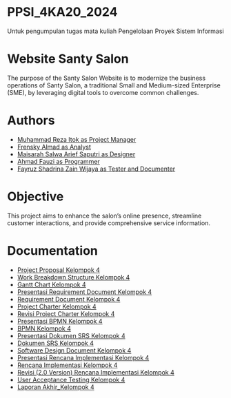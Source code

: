 # PPSI_4KA20_2024
Untuk pengumpulan tugas mata kuliah Pengelolaan Proyek Sistem Informasi
# Website Santy Salon
The purpose of the Santy Salon Website is to modernize the business operations of Santy Salon, a traditional Small and Medium-sized Enterprise (SME), by leveraging digital tools to overcome common challenges.
# Authors
- [Muhammad Reza Itok as Project Manager](https://www.linkedin.com/in/muhammad-reza-itok-544b15287/)
- [Frensky Almad as Analyst](https://www.linkedin.com/in/frensky-almad-b596ab313/)
- [Maisarah Salwa Arief Saputri as Designer](https://www.linkedin.com/in/maisarah-salwa/)
- [Ahmad Fauzi as Programmer](https://www.linkedin.com/in/ahmad-fauzi-67aba5337/?originalSubdomain=id)
- [Fayruz Shadrina Zain Wijaya as Tester and Documenter](https://www.linkedin.com/in/fayruz-shadrina-zain-wijaya/) 
# Objective
This project aims to enhance the salon’s online presence, streamline customer interactions, and provide comprehensive service information.
# Documentation
- [Project Proposal Kelompok 4](https://drive.google.com/file/d/1dldkC_7zamPPIiHL3oVFctU7Xosd8zww/view?usp=sharing)
- [Work Breakdown Structure Kelompok 4](https://drive.google.com/file/d/1FM6ujerXAo5E0Bt61SFs3WVhLa6NTlf9/view?usp=sharing)
- [Gantt Chart Kelompok 4](https://docs.google.com/spreadsheets/d/14fQN1fhTnN69CYkO_QTHr5ob5tt8As9AMgIEEiAA_Gk/edit?usp=sharing)
- [Presentasi Requirement Document Kelompok 4](https://drive.google.com/file/d/15tOcKKWJ9s3ZcL57qvU13KheITtFshr5/view?usp=sharing)
- [Requirement Document Kelompok 4](https://drive.google.com/file/d/1_SNx9BvZfHzLn0jFQ58EFwPOsGkcLI7Y/view?usp=sharing)
- [Project Charter Kelompok 4](https://drive.google.com/file/d/1xVi_PSVZbBhjFzzsc6JhPIDSGH5C5sHt/view?usp=sharing)
- [Revisi Project Charter Kelompok 4](https://drive.google.com/file/d/1Hx_KdmqYjkkTnUB8M9JR9bVsLJ5ImGbv/view?usp=sharing)
- [Presentasi BPMN Kelompok 4](https://drive.google.com/file/d/17wAetxf0KP81bYVTy22pFHefWHzHha_b/view?usp=sharing)
- [BPMN Kelompok 4](https://drive.google.com/file/d/1ON43ewDDlt5PTd5laJfh51_r-Nd8kWUK/view?usp=sharing)
- [Presentasi Dokumen SRS Kelompok 4](https://drive.google.com/file/d/1z2BMwmmcumgGGPIBquqFRiZgIFa-qRl6/view?usp=sharing)
- [Dokumen SRS Kelompok 4](https://drive.google.com/file/d/1qt-34Y_KS8ZscfDzcfQkp3gwBlXBGLlH/view?usp=sharing)
- [Software Design Document Kelompok 4](https://docs.google.com/document/d/115gKkkoIAx_OXBbdKXnfp6EVgf_CGERmUE7wgEeLC2w/edit?usp=sharing)
- [Presentasi Rencana Implementasi Kelompok 4](https://drive.google.com/file/d/1jaZkTae8WwHFhbRisqQn9X6bYxMAm8oV/view?usp=sharing)
- [Rencana Implementasi Kelompok 4](https://drive.google.com/file/d/1dLRCb0RtE2MlLG9pV85BeGYK2HjqjESt/view?usp=sharing)
- [Revisi (2.0 Version) Rencana Implementasi Kelompok 4](https://docs.google.com/document/d/1jyjcmblpPYOhhRZirKsD9mKPmI9oju1g/edit?usp=sharing&ouid=100672645685235124214&rtpof=true&sd=true)
- [User Acceptance Testing Kelompok 4](https://docs.google.com/spreadsheets/d/1PMDaMS2ULbB1Jysg9OHczjsvT4J60Z7c/edit?usp=drive_link&ouid=117271893197335427776&rtpof=true&sd=true)
- [Laporan Akhir_Kelompok 4](https://drive.google.com/file/d/1xUb0TIgDqlCawpKlvNqBau9tG_hFtMiv/view?usp=drive_link)
